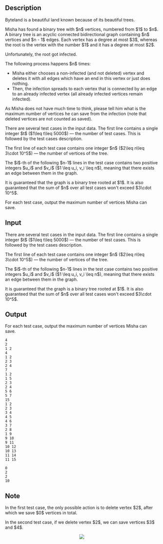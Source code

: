 ## Description

<div><p><span class="tex-font-style-it">Byteland is a beautiful land known because of its beautiful trees.</span></p><p>Misha has found a binary tree with $n$ vertices, numbered from $1$ to $n$. A binary tree is an acyclic connected bidirectional graph containing $n$ vertices and $n - 1$ edges. Each vertex has a degree at most $3$, whereas the root is the vertex with the number $1$ and it has a degree at most $2$.</p><p>Unfortunately, the root got infected.</p><p>The following process happens $n$ times:</p><ul> <li> Misha either chooses a non-infected (and not deleted) vertex and deletes it with all edges which have an end in this vertex or just does nothing. </li><li> Then, the infection spreads to each vertex that is connected by an edge to an already infected vertex (all already infected vertices remain infected). </li></ul><p>As Misha does not have much time to think, please tell him what is the maximum number of vertices he can save from the infection (note that deleted vertices are not counted as saved).</p></div><div class="input-specification"><p>There are several test cases in the input data. The first line contains a single integer $t$ ($1\leq t\leq 5000$)&nbsp;— the number of test cases. This is followed by the test cases description.</p><p>The first line of each test case contains one integer $n$ ($2\leq n\leq 3\cdot 10^5$)&nbsp;— the number of vertices of the tree. </p><p>The $i$-th of the following $n-1$ lines in the test case contains two positive integers $u_i$ and $v_i$ ($1 \leq u_i, v_i \leq n$), meaning that there exists an edge between them in the graph. </p><p>It is guaranteed that the graph is a binary tree rooted at $1$. It is also guaranteed that the sum of $n$ over all test cases won't exceed $3\cdot 10^5$.</p></div><div class="output-specification"><p>For each test case, output the maximum number of vertices Misha can save.</p></div>

## Input

<p>There are several test cases in the input data. The first line contains a single integer $t$ ($1\leq t\leq 5000$)&nbsp;— the number of test cases. This is followed by the test cases description.</p><p>The first line of each test case contains one integer $n$ ($2\leq n\leq 3\cdot 10^5$)&nbsp;— the number of vertices of the tree. </p><p>The $i$-th of the following $n-1$ lines in the test case contains two positive integers $u_i$ and $v_i$ ($1 \leq u_i, v_i \leq n$), meaning that there exists an edge between them in the graph. </p><p>It is guaranteed that the graph is a binary tree rooted at $1$. It is also guaranteed that the sum of $n$ over all test cases won't exceed $3\cdot 10^5$.</p>

## Output

<p>For each test case, output the maximum number of vertices Misha can save.</p>





```input1|2,3,8,9,10,11,12,13,14
4
2
1 2
4
1 2
2 3
2 4
7
1 2
1 5
2 3
2 4
5 6
5 7
15
1 2
2 3
3 4
4 5
4 6
3 7
2 8
1 9
9 10
9 11
10 12
10 13
11 14
11 15
```




```output1
0
2
2
10
```



## Note

<p>In the first test case, the only possible action is to delete vertex $2$, after which we save $0$ vertices in total.</p><p>In the second test case, if we delete vertex $2$, we can save vertices $3$ and $4$.</p><center> <img class="tex-graphics" src="file://PvAeJiTH.png" style="max-width: 100.0%;max-height: 100.0%;">   </center>
